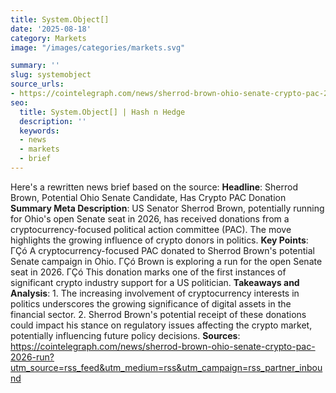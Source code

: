 ```yaml
---
title: System.Object[]
date: '2025-08-18'
category: Marketsimage: "/images/categories/markets.svg"

summary: ''
slug: systemobject
source_urls:
- https://cointelegraph.com/news/sherrod-brown-ohio-senate-crypto-pac-2026-run?utm_source=rss_feed&utm_medium=rss&utm_campaign=rss_partner_inbound
seo:
  title: System.Object[] | Hash n Hedge
  description: ''
  keywords:
  - news
  - markets
  - brief
---
```


Here's a rewritten news brief based on the source:  **Headline**: Sherrod Brown, Potential Ohio Senate Candidate, Has Crypto PAC Donation  **Summary Meta Description**: US Senator Sherrod Brown, potentially running for Ohio's open Senate seat in 2026, has received donations from a cryptocurrency-focused political action committee (PAC). The move highlights the growing influence of crypto donors in politics.   **Key Points**:  ΓÇó A cryptocurrency-focused PAC donated to Sherrod Brown's potential Senate campaign in Ohio. ΓÇó Brown is exploring a run for the open Senate seat in 2026. ΓÇó This donation marks one of the first instances of significant crypto industry support for a US politician.  **Takeaways and Analysis**: 1. The increasing involvement of cryptocurrency interests in politics underscores the growing significance of digital assets in the financial sector. 2. Sherrod Brown's potential receipt of these donations could impact his stance on regulatory issues affecting the crypto market, potentially influencing future policy decisions.  **Sources**: https://cointelegraph.com/news/sherrod-brown-ohio-senate-crypto-pac-2026-run?utm_source=rss_feed&utm_medium=rss&utm_campaign=rss_partner_inbound 
